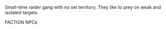 Small-time raider gang with no set territory. They like to prey on weak and isolated targets.

FACTION NPCs